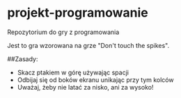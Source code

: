 # projekt-programowanie
Repozytorium do gry z programowania

Jest to gra wzorowana na grze "Don't touch the spikes".

##Zasady:
* Skacz ptakiem w górę używając spacji
* Odbijaj się od boków ekranu unikając przy tym kolców
* Uważaj, żeby nie latać za nisko, ani za wysoko!
